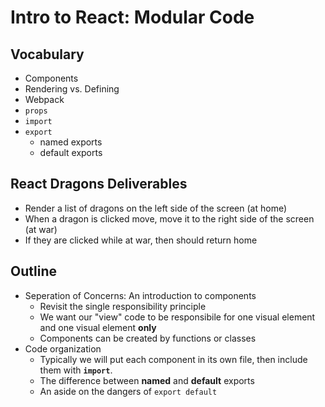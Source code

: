 # Intro to React: Modular Code

## Vocabulary

* Components
* Rendering vs. Defining
* Webpack
* `props`
* `import` 
* `export`
  * named exports
  * default exports



## React Dragons Deliverables

- Render a list of dragons on the left side of the screen (at home)
- When a dragon is clicked move, move it to the right side of the screen (at war)
- If they are clicked while at war, then  should return home

## Outline

- Seperation of Concerns: An introduction to components
  - Revisit the single responsibility principle
  - We want our "view" code to be responsibile for one visual element and one visual element **only**
  - Components can be created by functions or classes
- Code organization 
  - Typically we will put each component in its own file, then include them with **`import`**.
  - The difference between **named** and **default** exports
  - An aside on the dangers of `export default`